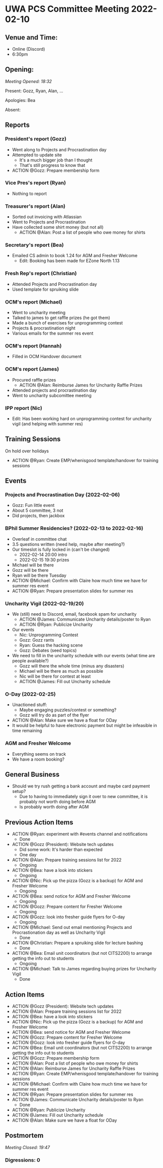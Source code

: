 # UWA PCS Committee Meeting 2022-02-10

## Venue and Time:
- Online (Discord)
- 6:30pm 


## Opening: 

*Meeting Opened: 18:32* 

Present: Gozz, Ryan, Alan, ...

Apologies: Bea

Absent:


## Reports

### President's report (Gozz)
- Went along to Projects and Procrastination day
- Attempted to update site
  - It's a much bigger job than I thought
  - That's still progress to know that
- ACTION @Gozz: Prepare membership form

### Vice Pres's report (Ryan)
- Nothing to report

### Treasurer's report (Alan)
- Sorted out invoicing with Atlassian
- Went to Projects and Procrastination
- Have collected some shirt money (but not all)
  - ACTION @Alan: Post a list of people who owe money for shirts

### Secretary's report (Bea)
- Emailed CS admin to book 1.24 for AGM and Fresher Welcome
  - Edit: Booking has been made for EZone North 1.13

### Fresh Rep's report (Christian)
  - Attended Projects and Procrastination day
  - Used template for spruiking slide

### OCM's report (Michael)
- Went to uncharity meeting
- Talked to james to get raffle prizes (he got them)
- Made a bunch of exercises for unprogramming contest
- Projects & procrastination night
- Various emails for the summer res event

### OCM's report (Hannah)
- Filled in OCM Handover document

### OCM's report (James)
- Procured raffle prizes
  - ACTION @Alan: Reimburse James for Uncharity Raffle Prizes
- Attended projects and procrastination day
- Went to uncharity subcomittee meeting

### IPP report (Nic)
- Edit: Has been working hard on unprogramming contest for uncharity vigil (and helping with summer res)

## Training Sessions
On hold over holidays

- ACTION @Ryan: Create EMP/whenisgood template/handover for training sessions

## Events

### Projects and Procrastination Day (2022-02-06)
- Gozz: Fun little event
- About 5 committee, 3 not
- Did projects, then jackbox

### BPhil Summer Residencies? (2022-02-13 to 2022-02-16)
- Overleaf in committee chat
- 3.5 questions written (need help, maybe after meeting?)
- Our timeslot is fully locked in (can't be changed)
  - 2022-02-14 20:00 intro
  - 2022-02-15 19:30 prizes
- Michael will be there
- Gozz will be there
- Ryan will be there Tuesday
- ACTION @Michael: Confirm with Claire how much time we have for summer res event
- ACTION @Ryan: Prepare presentation slides for summer res

### Uncharity Vigil (2022-02-19/20)
- We (still) need to Discord, email, facebook spam for uncharity
  - ACTION @James: Communicate Uncharity details/poster to Ryan
  - ACTION @Ryan: Publicize Uncharity
- Our events
  - Nic: Unprogramming Contest
  - Gozz: Gozz rants
  - Ryan: Guess the hacking scene
  - Gozz: Debates (seed topics)
- We need to fill in the uncharity schedule with our events (what time are people available?)
  - Gozz will there the whole time (minus any disasters)
  - Michael will be there as much as possible
  - Nic will be there for contest at least
  - ACTION @James: Fill out Uncharity schedule

### O-Day (2022-02-25)
- Unactioned stuff:
  - Maybe engaging puzzles/contest or something?
  - Gozz will try do as part of the flyer
- ACTION @Alan: Make sure we have a float for ODay
- It would be helpful to have electronic payment but might be infeasible in time remaining

### AGM and Fresher Welcome
- Everything seems on track
- We have a room booking?


## General Business
- Should we try rush getting a bank account and maybe card payment setup?
  - Due to having to immediately sign it over to new committee, it is probably not worth doing before AGM
  - Is probably worth doing after AGM

## Previous Action Items
- ACTION @Ryan: experiment with #events channel and notifications
  - Done
- ACTION @Gozz (President): Website tech updates
  - Did some work: It's harder than expected
  - One day
- ACTION @Alan: Prepare training sessions list for 2022
  - Ongoing
- ACTION @Bea: have a look into stickers 
  - Ongoing
- ACTION @Nic: Pick up the pizza (Gozz is a backup) for AGM and Fresher Welcome
  - Ongoing
- ACTION @Bea: send notice for AGM and Fresher Welcome
  - Ongoing
- ACTION @Gozz: Prepare content for Fresher Welcome
  - Ongoing
- ACTION @Gozz: look into fresher guide flyers for O-day
  - Ongoing
- ACTION @Michael: Send out email mentioning Projects and Procrastionation day as well as Uncharity Vigil
  - Done
- ACTION @Christian: Prepare a spruiking slide for lecture bashing
  - Done
- ACTION @Bea: Email unit coordinators (but not CITS2200) to arrange getting the info out to students
  - Ongoing
- ACTION @Michael: Talk to James regarding buying prizes for Uncharity Vigil
  - Done

## Action Items

- ACTION @Gozz (President): Website tech updates
- ACTION @Alan: Prepare training sessions list for 2022
- ACTION @Bea: have a look into stickers 
- ACTION @Nic: Pick up the pizza (Gozz is a backup) for AGM and Fresher Welcome
- ACTION @Bea: send notice for AGM and Fresher Welcome
- ACTION @Gozz: Prepare content for Fresher Welcome
- ACTION @Gozz: look into fresher guide flyers for O-day
- ACTION @Bea: Email unit coordinators (but not CITS2200) to arrange getting the info out to students
- ACTION @Gozz: Prepare membership form
- ACTION @Alan: Post a list of people who owe money for shirts
- ACTION @Alan: Reimburse James for Uncharity Raffle Prizes
- ACTION @Ryan: Create EMP/whenisgood template/handover for training sessions
- ACTION @Michael: Confirm with Claire how much time we have for summer res event
- ACTION @Ryan: Prepare presentation slides for summer res
- ACTION @James: Communicate Uncharity details/poster to Ryan
  - Done
- ACTION @Ryan: Publicize Uncharity
- ACTION @James: Fill out Uncharity schedule
- ACTION @Alan: Make sure we have a float for ODay

## Postmortem

*Meeting Closed: 19:47*

### Digressions: 0


